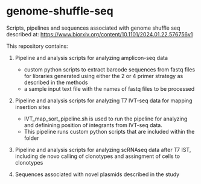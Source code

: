 # genome-shuffle-seq
Scripts, pipelines and sequences associated with genome shuffle seq described at: https://www.biorxiv.org/content/10.1101/2024.01.22.576756v1

This repository contains:
1. Pipeline and analysis scripts for analyzing amplicon-seq data
   - custom python scripts to extract barcode sequences from fastq files for libraries generated using either the 2 or 4 primer strategy as described in the methods
   - a sample input text file with the names of fastq files to be processed

2. Pipeline and analysis scripts for analyzing T7 IVT-seq data for mapping insertion sites
    - IVT_map_sort_pipeline.sh is used to run the pipeline for analyzing and definining position of integrants from IVT-seq data.
    - This pipeline runs custom python scripts that are included within the folder

3. Pipeline and analysis scripts for analyzing scRNAseq data after T7 IST, including de novo calling of clonotypes and assingment of cells to clonotypes
      
4. Sequences associated with novel plasmids described in the study
   
